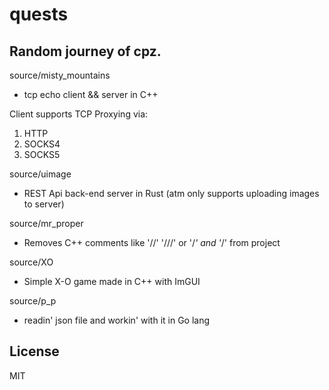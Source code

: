 # quests

Random journey of cpz.
----

source/misty_mountains
- tcp echo client && server in C++ 

Client supports TCP Proxying via:
1. HTTP
2. SOCKS4
3. SOCKS5
  
source/uimage
- REST Api back-end server in Rust (atm only supports uploading images to server)

source/mr_proper
- Removes C++ comments like '//' '///' or '/*' and '*/' from project

source/XO
- Simple X-O game made in C++ with ImGUI

source/p_p
- readin' json file and workin' with it in Go lang

License
----

MIT
